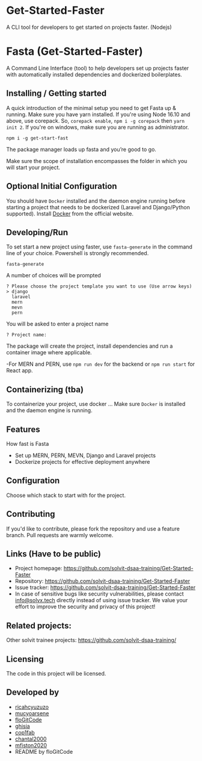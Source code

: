 # Get-Started-Faster
A CLI tool for developers to get started on projects faster. (Nodejs)

# Fasta (Get-Started-Faster)

A Command Line Interface (tool) to help developers set up projects faster with automatically installed dependencies and dockerized boilerplates.

## Installing / Getting started

A quick introduction of the minimal setup you need to get Fasta up & running.
Make sure you have yarn installed. If you're using Node 16.10 and above, use corepack.
So, `corepack enable`, `npm i -g corepack` then  `yarn init 2`. If you're on windows, make sure you are running as administrator.



```shell
npm i -g get-start-fast
```

The package manager loads up fasta and you’re good to go.

Make sure the scope of installation encompasses the folder in which you will start your project.


## Optional Initial Configuration

You should have `Docker` installed and the daemon engine running before starting a project that needs to be dockerized (Laravel and Django/Python supported).
Install [Docker](https://docker.com/get-started) from the official website.
## Developing/Run
To set start a new project using faster, use `fasta-generate` in the command line of your choice. Powershell is strongly recommended.

```shell
fasta-generate
```
A number of choices will be prompted

```shell
? Please choose the project template you want to use (Use arrow keys)
> django 
  laravel 
  mern 
  mevn 
  pern 
```

You will be asked to enter a project name

```shell
? Project name: 
```
The package will create the project, install dependencies and run a container image where applicable.

-For MERN and PERN, use `npm run dev` for the backend or `npm run start` for React app.

## Containerizing (tba)

To containerize your project, use
docker …
Make sure `Docker` is installed and the daemon engine is running.

## Features

How fast is Fasta

* Set up MERN, PERN, MEVN, Django and Laravel projects
* Dockerize projects for effective deployment anywhere

## Configuration

Choose which stack to start with for the project.

## Contributing

If you'd like to contribute, please fork the repository and use a feature branch. Pull requests are warmly welcome.

## Links (Have to be public)

- Project homepage: https://github.com/solvit-dsaa-training/Get-Started-Faster
- Repository: https://github.com/solvit-dsaa-training/Get-Started-Faster
- Issue tracker: https://github.com/solvit-dsaa-training/Get-Started-Faster
- In case of sensitive bugs like security vulnerabilities, please contact info@solvx.tech directly instead of using issue tracker. We value your effort to improve the security and privacy of this project!

## Related projects:
Other solvit trainee projects: https://github.com/solvit-dsaa-training/

## Licensing
The code in this project will be licensed.


## Developed by
- [ricahcyuzuzo](https://github.com/ricahcyuzuzo)
- [mucyoarsene](https://github.com/mucyoarsene)
- [floGitCode](https://github.com/floGitCode)
- [ghisia](https://github.com/ghisia)
- [cop1fab](https://github.com/cop1fab)
- [chantal2000](https://github.com/chantal2000)
- [mfiston2020](https://github.com/mfiston2020)
- README by floGitCode

